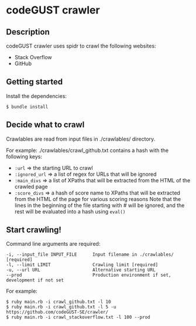 # codeGUST crawler

## Description

codeGUST crawler uses spidr to crawl the following websites:

- Stack Overflow
- GitHub

## Getting started

Install the dependencies:
```
$ bundle install
```

## Decide what to crawl

Crawlables are read from input files in ./crawlables/ directory.

For example: ./crawlables/crawl_github.txt contains a hash with the following keys:
- `:url` => the starting URL to crawl
- `:ignored_url` => a list of regex for URLs that will be ignored
- `:main_divs` => a list of XPaths that will be extracted from the HTML of the crawled page
- `:score_divs` => a hash of score name to XPaths that will be extracted from the HTML of the page for various scoring reasons
Note that the lines in the beginning of the file starting with # will be ignored, and the rest will be evaluated into a hash using `eval()`

## Start crawling!

Command line arguments are required:
```
-i, --input_file INPUT_FILE      Input filename in ./crawlables/ [required]
-l, --limit LIMIT                Crawling limit [required]
-u, --url URL                    Alternative starting URL
--prod                           Production environment if set, development if not set
```
For example:
```
$ ruby main.rb -i crawl_github.txt -l 10
$ ruby main.rb -i crawl_github.txt -l 5 -u https://github.com/codeGUST-SE/crawler/
$ ruby main.rb -i crawl_stackoverflow.txt -l 100 --prod 
```
